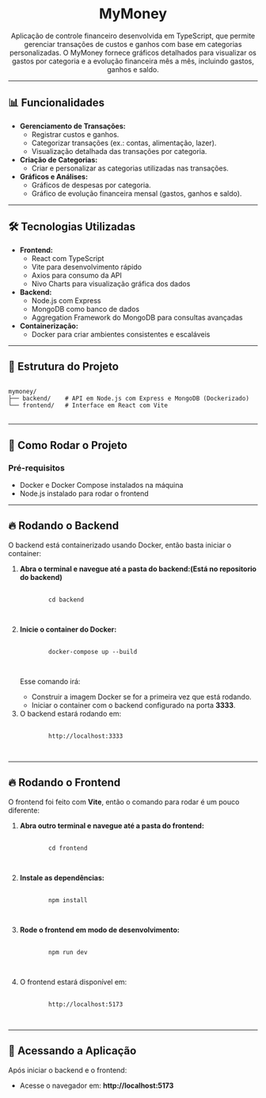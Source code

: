 <h1 align="center">MyMoney</h1>
<p align="center">
  Aplicação de controle financeiro desenvolvida em TypeScript, que permite gerenciar transações de custos e ganhos com base em categorias personalizadas. 
  O MyMoney fornece gráficos detalhados para visualizar os gastos por categoria e a evolução financeira mês a mês, incluindo gastos, ganhos e saldo.
</p>

---

<h2>📊 Funcionalidades</h2>
<ul>
  <li><strong>Gerenciamento de Transações:</strong>
    <ul>
      <li>Registrar custos e ganhos.</li>
      <li>Categorizar transações (ex.: contas, alimentação, lazer).</li>
      <li>Visualização detalhada das transações por categoria.</li>
    </ul>
  </li>
  <li><strong>Criação de Categorias:</strong>
    <ul>
      <li>Criar e personalizar as categorias utilizadas nas transações.</li>
    </ul>
  </li>
  <li><strong>Gráficos e Análises:</strong>
    <ul>
      <li>Gráficos de despesas por categoria.</li>
      <li>Gráfico de evolução financeira mensal (gastos, ganhos e saldo).</li>
    </ul>
  </li>
</ul>

---

<h2>🛠️ Tecnologias Utilizadas</h2>
<ul>
  <li><strong>Frontend:</strong>
    <ul>
      <li>React com TypeScript</li>
      <li>Vite para desenvolvimento rápido</li>
      <li>Axios para consumo da API</li>
      <li>Nivo Charts para visualização gráfica dos dados</li>
    </ul>
  </li>
  <li><strong>Backend:</strong>
    <ul>
      <li>Node.js com Express</li>
      <li>MongoDB como banco de dados</li>
      <li>Aggregation Framework do MongoDB para consultas avançadas</li>
    </ul>
  </li>
  <li><strong>Containerização:</strong>
    <ul>
      <li>Docker para criar ambientes consistentes e escaláveis</li>
    </ul>
  </li>
</ul>

---

<h2>📂 Estrutura do Projeto</h2>
<pre>
<code>
mymoney/
├── backend/    # API em Node.js com Express e MongoDB (Dockerizado)
└── frontend/   # Interface em React com Vite
</code>
</pre>

---

<h2>🚀 Como Rodar o Projeto</h2>

<h3>Pré-requisitos</h3>
<ul>
  <li>Docker e Docker Compose instalados na máquina</li>
  <li>Node.js instalado para rodar o frontend</li>
</ul>

---

<h2>🔥 Rodando o Backend</h2>
<p>O backend está containerizado usando Docker, então basta iniciar o container:</p>

<ol>
  <li><strong>Abra o terminal e navegue até a pasta do backend:(Está no repositorio do backend)</strong>
    <pre>
      <code>
        cd backend
      </code>
    </pre>
  </li>
  <li><strong>Inicie o container do Docker:</strong>
    <pre>
      <code>
        docker-compose up --build
      </code>
    </pre>
    <p>Esse comando irá:</p>
    <ul>
      <li>Construir a imagem Docker se for a primeira vez que está rodando.</li>
      <li>Iniciar o container com o backend configurado na porta <strong>3333</strong>.</li>
    </ul>
  </li>
  <li>O backend estará rodando em:
    <pre>
      <code>
        http://localhost:3333
      </code>
    </pre>
  </li>
</ol>

---

<h2>🔥 Rodando o Frontend</h2>
<p>O frontend foi feito com <strong>Vite</strong>, então o comando para rodar é um pouco diferente:</p>

<ol>
  <li><strong>Abra outro terminal e navegue até a pasta do frontend:</strong>
    <pre>
      <code>
        cd frontend
      </code>
    </pre>
  </li>
  <li><strong>Instale as dependências:</strong>
    <pre>
      <code>
        npm install
      </code>
    </pre>
  </li>
  <li><strong>Rode o frontend em modo de desenvolvimento:</strong>
    <pre>
      <code>
        npm run dev
      </code>
    </pre>
  </li>
  <li>O frontend estará disponível em:
    <pre>
      <code>
        http://localhost:5173
      </code>
    </pre>
  </li>
</ol>

---

<h2>🎉 Acessando a Aplicação</h2>
<p>Após iniciar o backend e o frontend:</p>
<ul>
  <li>Acesse o navegador em: <strong>http://localhost:5173</strong></li>
</ul>




